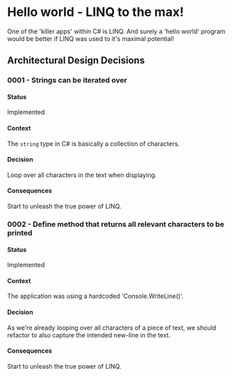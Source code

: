 # Hello world - LINQ to the max!
One of the 'killer apps' within C# is LINQ. And surely a 'hello world' program would be better if LINQ was used to it's maximal potential!

## Architectural Design Decisions

### 0001 - Strings can be iterated over
#### Status
Implemented
#### Context
The `string` type in C# is basically a collection of characters.
#### Decision
Loop over all characters in the text when displaying.
#### Consequences
Start to unleash the true power of LINQ.

### 0002 - Define method that returns all relevant characters to be printed
#### Status
Implemented
#### Context
The application was using a hardcoded 'Console.WriteLine()'.
#### Decision
As we're already looping over all characters of a piece of text, we should refactor to also capture the intended new-line in the text.
#### Consequences
Start to unleash the true power of LINQ.